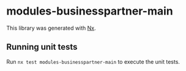 # modules-businesspartner-main

This library was generated with [Nx](https://nx.dev).

## Running unit tests

Run `nx test modules-businesspartner-main` to execute the unit tests.
